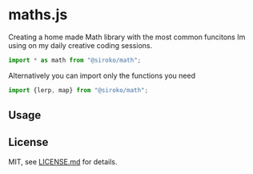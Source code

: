 # maths.js

Creating a home made Math library with the most common funcitons Im using on my daily creative coding sessions. 

```js
import * as math from "@siroko/math";
```

Alternatively you can import only the functions you need

```js
import {lerp, map} from "@siroko/math";
```

## Usage


## License

MIT, see [LICENSE.md](http://github.com/Siroko/math/blob/master/LICENSE.md) for details.